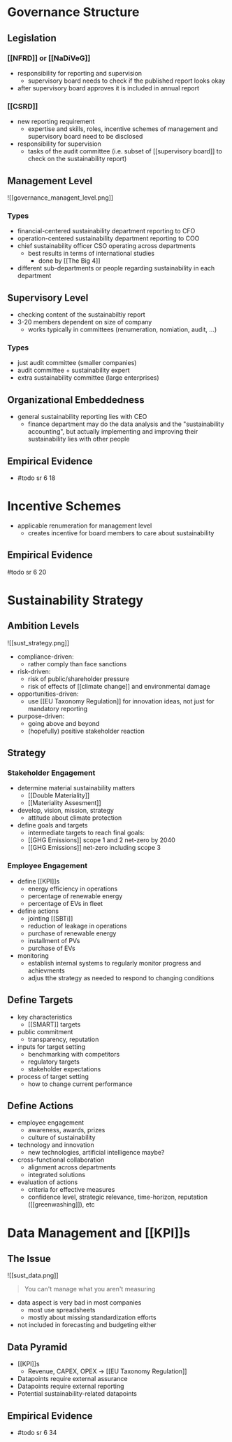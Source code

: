 # Governance Structure
## Legislation
### [[NFRD]] or [[NaDiVeG]]
- responsibility for reporting and supervision
	- supervisory board needs to check if the published report looks okay
- after supervisory board approves it is included in annual report

### [[CSRD]]
- new reporting requirement 
	- expertise and skills, roles, incentive schemes of management and supervisory board need to be disclosed
- responsibility for supervision
	- tasks of the audit committee (i.e. subset of [[supervisory board]] to check on the sustainability report)

## Management Level
![[governance_managent_level.png]]
### Types
- financial-centered sustainability department reporting to CFO
- operation-centered sustainability department reporting to COO
- chief sustainability officer CSO operating across departments
	- best results in terms of international studies
		- done by [[The Big 4]]
- different sub-departments or people regarding sustainability in each department 

## Supervisory Level
- checking content of the sustainabiltiy report
- 3-20 members dependent on size of company
	- works typically in committees (renumeration, nomiation, audit, ...)
### Types
- just audit committee (smaller companies)
- audit committee + sustainability expert
- extra sustainability committee (large enterprises)

## Organizational Embeddedness
- general sustainability reporting lies with CEO
	- finance department may do the data analysis and the "sustainability accounting", but actually implementing and improving their sustainability lies with other people

## Empirical Evidence
- #todo sr 6 18

# Incentive Schemes
- applicable renumeration for management level
	- creates incentive for board members to care about sustainability
## Empirical Evidence
#todo sr 6 20

# Sustainability Strategy
## Ambition Levels
![[sust_strategy.png]]
- compliance-driven:
	- rather comply than face sanctions
- risk-driven:
	- risk of public/shareholder pressure
	- risk of effects of [[climate change]] and environmental damage 
- opportunities-driven:
	- use [[EU Taxonomy Regulation]] for innovation ideas, not just for mandatory reporting
- purpose-driven:
	- going above and beyond
	- (hopefully) positive stakeholder reaction

## Strategy
### Stakeholder Engagement
- determine material sustainability matters
	- [[Double Materiality]]
	- [[Materiality Assesment]]
- develop, vision, mission, strategy
	- attitude about climate protection
- define goals and targets
	- intermediate targets to reach final goals:
	- [[GHG Emissions]] scope 1 and 2 net-zero by 2040
	- [[GHG Emissions]] net-zero including scope 3
### Employee Engagement
- define [[KPI]]s
	- energy efficiency in operations
	- percentage of renewable energy
	- percentage of EVs in fleet
- define actions
	- jointing [[SBTi]]
	- reduction of leakage in operations
	- purchase of renewable energy
	- installment of PVs
	- purchase of EVs
- monitoring
	- establish internal systems to regularly monitor progress and achievments
	- adjus tthe strategy as needed to respond to changing conditions

## Define Targets
- key characteristics
	- [[SMART]] targets
- public commitment
	- transparency, reputation
- inputs for target setting
	- benchmarking with competitors
	- regulatory targets
	- stakeholder expectations
- process of target setting
	- how to change current performance

## Define Actions
- employee engagement
	- awareness, awards, prizes
	- culture of sustainability
- technology and innovation
	- new technologies, artificial intelligence maybe?
- cross-functional collaboration
	- alignment across departments
	- integrated solutions 
- evaluation of actions
	- criteria for effective measures
	- confidence level, strategic relevance, time-horizon, reputation ([[greenwashing]]), etc

# Data Management and [[KPI]]s
## The Issue
![[sust_data.png]]
> You can't manage what you aren't measuring

- data aspect is very bad in most companies
	- most use spreadsheets
	- mostly about missing standardization efforts 
- not included in forecasting and budgeting either

## Data Pyramid
- [[KPI]]s
	- Revenue, CAPEX, OPEX -> [[EU Taxonomy Regulation]]
- Datapoints require external assurance
- Datapoints require external reporting
- Potential sustainability-related datapoints

## Empirical Evidence
- #todo sr 6 34